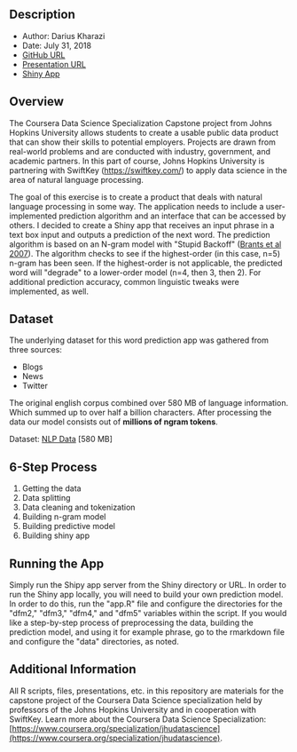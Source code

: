 ## Description

* Author: Darius Kharazi
* Date: July 31, 2018  
* [GitHub URL](https://github.com/dkharazi/Shiny-WordSuggestion)
* [Presentation URL](http://rpubs.com/Scitator/NextWordPredictionApp)
* [Shiny App](https://dariuskharazi.shinyapps.io/WordSuggestion)

## Overview

The Coursera Data Science Specialization Capstone project from Johns Hopkins University allows 
students to create a usable public data product that can show their skills to potential 
employers. Projects are drawn from real-world problems and are conducted with industry, government, 
and academic partners. In this part of course, Johns Hopkins University is partnering with SwiftKey 
(https://swiftkey.com/) to apply data science in the area of natural language processing.

The goal of this exercise is to create a product that deals with natural language processing in some way. The application needs to include a user-implemented prediction algorithm and an interface that can be accessed by others. I decided to create a Shiny app that receives an input phrase in a text box input and outputs a prediction of the next word. The prediction algorithm is based on an N-gram model with "Stupid Backoff" ([Brants et al 2007](http://www.cs.columbia.edu/~smaskey/CS6998-0412/supportmaterial/langmodel_mapreduce.pdf)). The algorithm checks to see if the highest-order (in this case, n=5) n-gram has been seen. If the highest-order is not applicable, the predicted word will "degrade" to a lower-order model (n=4, then 3, then 2). For additional prediction accuracy, common linguistic tweaks were implemented, as well.

## Dataset

The underlying dataset for this word prediction app was gathered from three sources:

* Blogs
* News
* Twitter

The original english corpus combined over 580 MB of language information. Which summed up to over half a billion characters. After processing the data our model consists out of **millions of ngram tokens**.

Dataset: [NLP Data](https://d396qusza40orc.cloudfront.net/dsscapstone/dataset/Coursera-SwiftKey.zip) [580 MB]

## 6-Step Process

  1. Getting the data
  2. Data splitting
  3. Data cleaning and tokenization
  4. Building n-gram model
  5. Building predictive model
  6. Building shiny app
  
## Running the App

Simply run the Shipy app server from the Shiny directory or URL. In order to run the Shiny app locally, you will need to build your own prediction model. In order to do this, run the "app.R" file and configure the directories for the "dfm2," "dfm3," "dfm4," and "dfm5" variables within the script. If you would like a step-by-step process of preprocessing the data, building the prediction model, and using it for example phrase, go to the rmarkdown file and configure the "data" directories, as noted.

## Additional Information

All R scripts, files, presentations, etc. in this repository are materials for the capstone project of the Coursera Data Science specialization held by professors of the Johns Hopkins University and in cooperation with SwiftKey. Learn more about the Coursera Data Science Specialization: [https://www.coursera.org/specialization/jhudatascience](https://www.coursera.org/specialization/jhudatascience).
